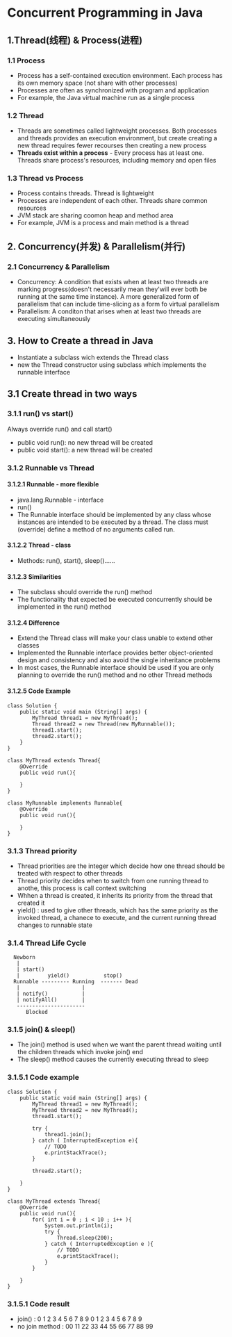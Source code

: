 # Concurrent Programming in Java
## 1.Thread(线程) & Process(进程)
### 1.1 Process* Process has a self-contained execution environment. Each process has its own memory space (not share with other processes)* Processes are often as synchronized with program and application* For example, the Java virtual machine run as a single process### 1.2 Thread* Threads are sometimes called lightweight processes. Both processes and threads provides an execution environment, but create creating a new thread requires fewer recourses then creating a new process* **Threads exist within a process** - Every process has at least one. Threads share process's resources, including memory and open files### 1.3 Thread vs Process
* Process contains threads. Thread is lightweight
* Processes are independent of each other. Threads share common resources
* JVM stack are sharing coomon heap and method area
* For example, JVM is a process and main method is a thread

## 2. Concurrency(并发) & Parallelism(并行)
### 2.1 Concurrency & Parallelism
* Concurrency: A condition that exists when at least two threads are marking progress(doesn't necessarily mean they'will ever both be running at the same time instance). A more generalized form of parallelism that can include time-slicing as a form fo virtual parallelism
* Parallelism: A conditon that arises when at least two threads are executing simultaneously

## 3. How to Create a thread in Java 
* Instantiate a subclass wich extends the Thread class
* new the Thread constructor using subclass which implements the runnable interface

## 3.1 Create thread in two ways
### 3.1.1 run() vs start()Always override run() and call start()* public void run(): no new thread will be created* public void start(): a new thread will be created### 3.1.2 Runnable vs Thread#### 3.1.2.1 Runnable - more flexible* java.lang.Runnable - interface* run()* The Runnable interface should be implemented by any class whose instances are intended to be executed by a thread. The class must (override) define a method of no arguments called run.#### 3.1.2.2 Thread - class* Methods: run(), start(), sleep()......#### 3.1.2.3 Similarities* The subclass should override the run() method* The functionality that expected be executed concurrently should be implemented in the run() method#### 3.1.2.4 Difference* Extend the Thread class will make your class unable to extend other classes* Implemented the Runnable interface provides better object-oriented design and consistency and also avoid the single inheritance problems* In most cases, the Runnable interface should be used if you are only planning to override the run() method and no other Thread methods

#### 3.1.2.5 Code Example
```
class Solution {
    public static void main (String[] args) {
        MyThread thread1 = new MyThread();
        Thread thread2 = new Thread(new MyRunnable());
        thread1.start();
        thread2.start();
    }
}

class MyThread extends Thread{
    @Override
    public void run(){

    }
}

class MyRunnable implements Runnable{
    @Override
    public void run(){

    }
}
```
### 3.1.3 Thread priority* Thread priorities are the integer which decide how one thread should be treated with respect to other threads
* Thread priority decides when to switch from one running thread to anothe, this process is call context switching
* Whhen a thread is created, it inherits its priority from the thread that created it 
* yield() : used to give other threads, which has the same priority as the invoked thread, a chanece to execute, and the current running thread changes to runnable state

### 3.1.4 Thread Life Cycle
```
  Newborn
   |
   | start()
   |         yield()           stop()
  Runnable --------- Running  ------- Dead
   |                    |
   | notify()           |
   | notifyAll()        |
   ----------------------
      Blocked          
```



### 3.1.5 join() & sleep()
* The join() method is used when we want the parent thread waiting until the children threads which invoke join() end 
* The sleep() method causes the currently executing thread to sleep

### 3.1.5.1 Code example 
```
class Solution {
    public static void main (String[] args) {
        MyThread thread1 = new MyThread();
        MyThread thread2 = new MyThread();
        thread1.start();
        
        try {
            thread1.join();
        } catch ( InterruptedException e){
            // TODO
            e.printStackTrace();
        }
        
        thread2.start();

    }
}

class MyThread extends Thread{
    @Override
    public void run(){
        for( int i = 0 ; i < 10 ; i++ ){
            System.out.println(i);
            try {
                Thread.sleep(200);
            } catch ( InterruptedException e ){
                // TODO
                e.printStackTrace();
            }
        }

    }
}

```

### 3.1.5.1 Code result
* join() : 0 1 2 3 4 5 6 7 8 9  0 1 2 3 4 5 6 7 8 9 
* no join method : 00 11 22 33 44 55 66 77 88 99 








